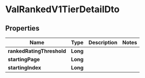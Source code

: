 

# ValRankedV1TierDetailDto


## Properties

| Name | Type | Description | Notes |
|------------ | ------------- | ------------- | -------------|
|**rankedRatingThreshold** | **Long** |  |  |
|**startingPage** | **Long** |  |  |
|**startingIndex** | **Long** |  |  |



